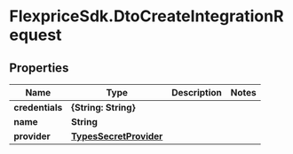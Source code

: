 # FlexpriceSdk.DtoCreateIntegrationRequest

## Properties

Name | Type | Description | Notes
------------ | ------------- | ------------- | -------------
**credentials** | **{String: String}** |  | 
**name** | **String** |  | 
**provider** | [**TypesSecretProvider**](TypesSecretProvider.md) |  | 


